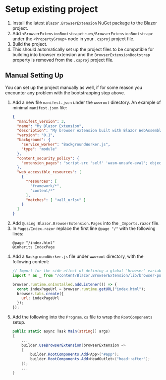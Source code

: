 ﻿# Setup existing project

1. Install the latest `Blazor.BrowserExtension` NuGet package to the Blazor project.
0. Add `<BrowserExtensionBootstrap>true</BrowserExtensionBootstrap>` under the `<PropertyGroup>` node in your `.csproj` project file.
0. Build the project.
0. This should automatically set up the project files to be compatible for building into browser extension and the `BrowserExtensionBootstrap` property is removed from the `.csproj` project file.

## Manual Setting Up

You can set up the project manually as well, if for some reason you encounter any problem with the bootstrapping step above.

1. Add a new file `manifest.json` under the `wwwroot` directory. An example of minimal `manifest.json` file:
   ```json
   {
     "manifest_version": 3,
     "name": "My Blazor Extension",
     "description": "My browser extension built with Blazor WebAssembly",
     "version": "0.1",
     "background": {
       "service_worker": "BackgroundWorker.js",
       "type": "module"
     },
     "content_security_policy": {
       "extension_pages": "script-src 'self' 'wasm-unsafe-eval'; object-src 'self'"
     },
     "web_accessible_resources": [
       {
         "resources": [
           "framework/*",
           "content/*"
         ],
         "matches": [ "<all_urls>" ]
       }
     ]
   }
   ```
0. Add `@using Blazor.BrowserExtension.Pages` into the `_Imports.razor` file.
0. In `Pages/Index.razor` replace the first line `@page "/"` with the following lines:
   ```razor
   @page "/index.html"
   @inherits IndexPage
   ```
0. Add a `BackgroundWorker.js` file under `wwwroot` directory, with the following content:
   ```js
   // Import for the side effect of defining a global 'browser' variable
   import * as _ from "/content/Blazor.BrowserExtension/lib/browser-polyfill.min.js";
   
   browser.runtime.onInstalled.addListener(() => {
     const indexPageUrl = browser.runtime.getURL("index.html");
     browser.tabs.create({
       url: indexPageUrl
     });
   });
   ```
0. Add the following into the `Program.cs` file to wrap the `RootComponents` setup.
   ```csharp
   public static async Task Main(string[] args)
   {
       ...
       builder.UseBrowserExtension(browserExtension =>
       {
           builder.RootComponents.Add<App>("#app");
           builder.RootComponents.Add<HeadOutlet>("head::after");
       });
       ...
   }
   ```
